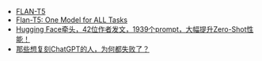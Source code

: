 - [FLAN-T5](https://huggingface.co/docs/transformers/model_doc/flan-t5)
- [Flan-T5: One Model for ALL Tasks](https://zhuanlan.zhihu.com/p/580468546)
- [Hugging Face牵头，42位作者发文，1939个prompt，大幅提升Zero-Shot性能！](https://picture.iczhiku.com/weixin/message1637207434433.html)
- [那些想复刻ChatGPT的人，为何都失败了？](https://m.huxiu.com/article/799561.html)